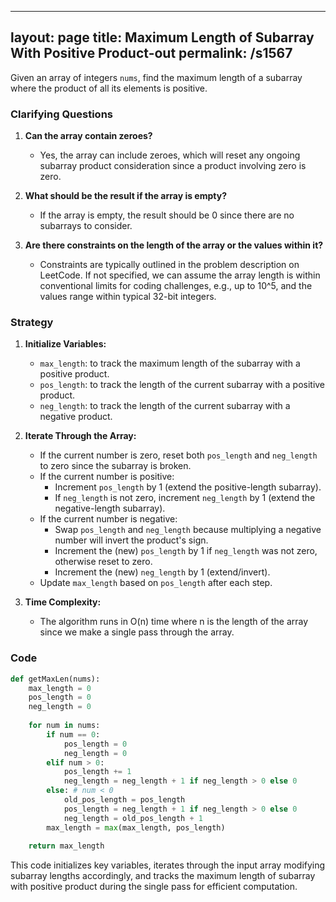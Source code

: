 
---
layout: page
title:  Maximum Length of Subarray With Positive Product-out
permalink: /s1567
---
Given an array of integers `nums`, find the maximum length of a subarray where the product of all its elements is positive.

### Clarifying Questions
1. **Can the array contain zeroes?**
   - Yes, the array can include zeroes, which will reset any ongoing subarray product consideration since a product involving zero is zero.
   
2. **What should be the result if the array is empty?**
   - If the array is empty, the result should be 0 since there are no subarrays to consider.
   
3. **Are there constraints on the length of the array or the values within it?**
   - Constraints are typically outlined in the problem description on LeetCode. If not specified, we can assume the array length is within conventional limits for coding challenges, e.g., up to 10^5, and the values range within typical 32-bit integers.

### Strategy
1. **Initialize Variables:**
   - `max_length`: to track the maximum length of the subarray with a positive product.
   - `pos_length`: to track the length of the current subarray with a positive product.
   - `neg_length`: to track the length of the current subarray with a negative product.

2. **Iterate Through the Array:**
   - If the current number is zero, reset both `pos_length` and `neg_length` to zero since the subarray is broken.
   - If the current number is positive:
     - Increment `pos_length` by 1 (extend the positive-length subarray).
     - If `neg_length` is not zero, increment `neg_length` by 1 (extend the negative-length subarray).
   - If the current number is negative:
     - Swap `pos_length` and `neg_length` because multiplying a negative number will invert the product's sign.
     - Increment the (new) `pos_length` by 1 if `neg_length` was not zero, otherwise reset to zero.
     - Increment the (new) `neg_length` by 1 (extend/invert).
   - Update `max_length` based on `pos_length` after each step.

3. **Time Complexity:**
   - The algorithm runs in O(n) time where n is the length of the array since we make a single pass through the array.

### Code
```python
def getMaxLen(nums):
    max_length = 0
    pos_length = 0
    neg_length = 0
    
    for num in nums:
        if num == 0:
            pos_length = 0
            neg_length = 0
        elif num > 0:
            pos_length += 1
            neg_length = neg_length + 1 if neg_length > 0 else 0
        else: # num < 0
            old_pos_length = pos_length
            pos_length = neg_length + 1 if neg_length > 0 else 0
            neg_length = old_pos_length + 1
        max_length = max(max_length, pos_length)
    
    return max_length
```

This code initializes key variables, iterates through the input array modifying subarray lengths accordingly, and tracks the maximum length of subarray with positive product during the single pass for efficient computation.